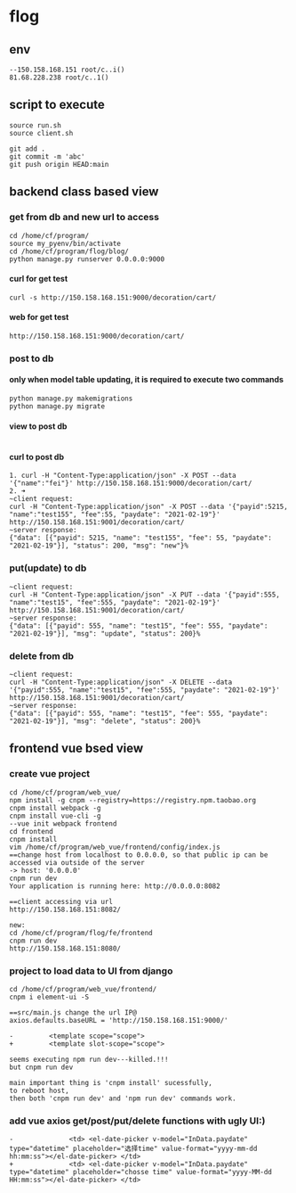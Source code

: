 # flog
## env
```  
--150.158.168.151 root/c..i()
81.68.228.238 root/c..1()

```  

## script to execute
```
source run.sh
source client.sh

git add .
git commit -m 'abc'
git push origin HEAD:main

```

## backend class based view
### get from db and new url to access
```
cd /home/cf/program/
source my_pyenv/bin/activate
cd /home/cf/program/flog/blog/
python manage.py runserver 0.0.0.0:9000
```

#### curl for get test
```
curl -s http://150.158.168.151:9000/decoration/cart/
```

#### web for get test
```
http://150.158.168.151:9000/decoration/cart/
```

### post to db
#### only when model table updating, it is required to execute two commands
```
python manage.py makemigrations
python manage.py migrate
```

#### view to post db
```
```

#### curl to post db
```
1. curl -H "Content-Type:application/json" -X POST --data '{"name":"fei"}' http://150.158.168.151:9000/decoration/cart/
2. ➜  
~client request:
curl -H "Content-Type:application/json" -X POST --data '{"payid":5215, "name":"test155", "fee":55, "paydate": "2021-02-19"}' http://150.158.168.151:9001/decoration/cart/
~server response:
{"data": [{"payid": 5215, "name": "test155", "fee": 55, "paydate": "2021-02-19"}], "status": 200, "msg": "new"}% 
```

### put(update) to db
```
~client request:
curl -H "Content-Type:application/json" -X PUT --data '{"payid":555, "name":"test15", "fee":555, "paydate": "2021-02-19"}' http://150.158.168.151:9001/decoration/cart/
~server response:
{"data": [{"payid": 555, "name": "test15", "fee": 555, "paydate": "2021-02-19"}], "msg": "update", "status": 200}%
```

### delete from db
```
~client request:
curl -H "Content-Type:application/json" -X DELETE --data '{"payid":555, "name":"test15", "fee":555, "paydate": "2021-02-19"}' http://150.158.168.151:9001/decoration/cart/
~server response:
{"data": [{"payid": 555, "name": "test15", "fee": 555, "paydate": "2021-02-19"}], "msg": "delete", "status": 200}% 
```


## frontend vue bsed view
### create vue project
```
cd /home/cf/program/web_vue/
npm install -g cnpm --registry=https://registry.npm.taobao.org
cnpm install webpack -g
cnpm install vue-cli -g
--vue init webpack frontend
cd frontend
cnpm install
vim /home/cf/program/web_vue/frontend/config/index.js
==change host from localhost to 0.0.0.0, so that public ip can be accessed via outside of the server
-> host: '0.0.0.0' 
cnpm run dev
Your application is running here: http://0.0.0.0:8082

==client accessing via url
http://150.158.168.151:8082/

new:
cd /home/cf/program/flog/fe/frontend
cnpm run dev
http://150.158.168.151:8080/
```

### project to load data to UI from django
```
cd /home/cf/program/web_vue/frontend/
cnpm i element-ui -S

==src/main.js change the url IP@
axios.defaults.baseURL = 'http://150.158.168.151:9000/'

-         <template scope="scope">
+         <template slot-scope="scope">

seems executing npm run dev---killed.!!!
but cnpm run dev

main important thing is 'cnpm install' sucessfully, 
to reboot host, 
then both 'cnpm run dev' and 'npm run dev' commands work.
```

### add vue axios get/post/put/delete functions with ugly UI:)
```
-              <td> <el-date-picker v-model="InData.paydate" type="datetime" placeholder="选择time" value-format="yyyy-mm-dd hh:mm:ss"></el-date-picker> </td>
+              <td> <el-date-picker v-model="InData.paydate" type="datetime" placeholder="chosse time" value-format="yyyy-MM-dd HH:mm:ss"></el-date-picker> </td>
```
